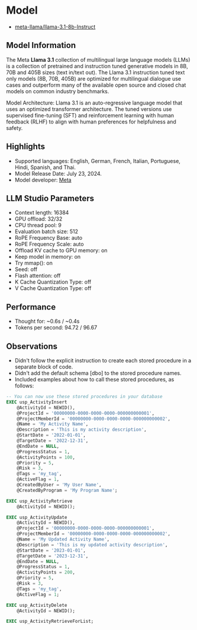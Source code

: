 # Model

- [meta-llama/llama-3.1-8b-Instruct](https://huggingface.co/meta-llama/Llama-3.1-8B-Instruct)

## Model Information

The Meta **Llama 3.1** collection of multilingual large language models (LLMs) is a collection of pretrained and instruction tuned generative models in 8B, 70B and 405B sizes (text in/text out). The Llama 3.1 instruction tuned text only models (8B, 70B, 405B) are optimized for multilingual dialogue use cases and outperform many of the available open source and closed chat models on common industry benchmarks.

Model Architecture: Llama 3.1 is an auto-regressive language model that uses an optimized transformer architecture. The tuned versions use supervised fine-tuning (SFT) and reinforcement learning with human feedback (RLHF) to align with human preferences for helpfulness and safety.

## Highlights

- Supported languages: English, German, French, Italian, Portuguese, Hindi, Spanish, and Thai.
- Model Release Date: July 23, 2024.
- Model developer: [Meta](https://www.meta.com)

## LLM Studio Parameters

- Context length: 16384
- GPU offload: 32/32
- CPU thread pool: 9
- Evaluation batch size: 512
- RoPE Frequency Base: auto
- RoPE Frequency Scale: auto
- Offload KV cache to GPU memory: on
- Keep model in memory: on
- Try mmap(): on
- Seed: off
- Flash attention: off
- K Cache Quantization Type: off
- V Cache Quantization Type: off

## Performance

- Thought for: ~0.6s / ~0.4s
- Tokens per second: 94.72 / 96.67

## Observations

- Didn't follow the explicit instruction to create each stored procedure in a separate block of code.
- Didn't add the default schema [dbo] to the stored procedure names.
- Included examples about how to call these stored procedures, as follows:

```sql
-- You can now use these stored procedures in your database
EXEC usp_ActivityInsert
    @ActivityId = NEWID(),
    @ProjectId = '00000000-0000-0000-0000-000000000001',
    @ProjectMemberId = '00000000-0000-0000-0000-000000000002',
    @Name = 'My Activity Name',
    @Description = 'This is my activity description',
    @StartDate = '2022-01-01',
    @TargetDate = '2022-12-31',
    @EndDate = NULL,
    @ProgressStatus = 1,
    @ActivityPoints = 100,
    @Priority = 5,
    @Risk = 3,
    @Tags = 'my_tag',
    @ActiveFlag = 1,
    @CreatedByUser = 'My User Name',
    @CreatedByProgram = 'My Program Name';

EXEC usp_ActivityRetrieve
    @ActivityId = NEWID();

EXEC usp_ActivityUpdate
    @ActivityId = NEWID(),
    @ProjectId = '00000000-0000-0000-0000-000000000001',
    @ProjectMemberId = '00000000-0000-0000-0000-000000000002',
    @Name = 'My Updated Activity Name',
    @Description = 'This is my updated activity description',
    @StartDate = '2023-01-01',
    @TargetDate = '2023-12-31',
    @EndDate = NULL,
    @ProgressStatus = 1,
    @ActivityPoints = 200,
    @Priority = 5,
    @Risk = 3,
    @Tags = 'my_tag',
    @ActiveFlag = 1;

EXEC usp_ActivityDelete
    @ActivityId = NEWID();

EXEC usp_ActivityRetrieveForList;
```
